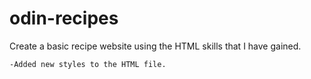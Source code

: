 # odin-recipes

Create a basic recipe website using the HTML skills that I have gained.

    -Added new styles to the HTML file.